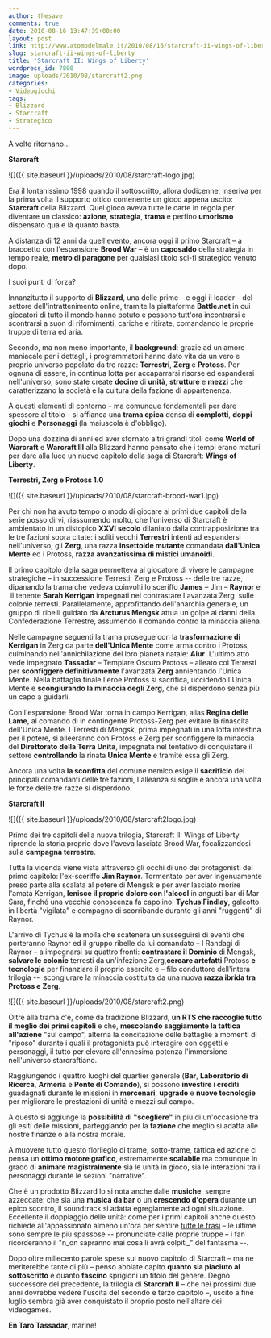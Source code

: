 ```yaml
---
author: thesave
comments: true
date: 2010-08-16 13:47:39+00:00
layout: post
link: http://www.atomodelmale.it/2010/08/16/starcraft-ii-wings-of-liberty/
slug: starcraft-ii-wings-of-liberty
title: 'Starcraft II: Wings of Liberty'
wordpress_id: 7800
image: uploads/2010/08/starcraft2.png
categories:
- Videogiochi
tags:
- Blizzard
- Starcraft
- Strategico
---
```


A volte ritornano...

**Starcraft**

![]({{ site.baseurl }}/uploads/2010/08/starcraft-logo.jpg)

Era il lontanissimo 1998 quando il sottoscritto, allora dodicenne, inseriva per la prima volta il supporto ottico contenente un gioco appena uscito: **Starcraft** della Blizzard. Quel gioco aveva tutte le carte in regola per diventare un classico: **azione**, **strategia**, **trama** e perfino **umorismo** dispensato qua e là quanto basta.

A distanza di 12 anni da quell'evento, ancora oggi il primo Starcraft – a braccetto con l'espansione **Brood  War** – è un **caposaldo** della strategia in tempo reale, **metro di paragone** per qualsiasi titolo sci-fi strategico venuto dopo.

I suoi punti di forza?

Innanzitutto il supporto di **Blizzard**, una delle prime – e oggi il leader – del settore dell'intrattenimento online, tramite la piattaforma **Battle.net** in cui giocatori di tutto il mondo hanno potuto e possono tutt'ora incontrarsi e scontrarsi a suon di rifornimenti, cariche e ritirate, comandando le proprie truppe di terra ed aria.

Secondo, ma non meno importante, il **background**: grazie ad un amore maniacale per i dettagli, i programmatori hanno dato vita da un vero e proprio universo popolato da tre razze: **Terrestri**, **Zerg** e **Protoss**. Per ognuna di essere, in continua lotta per accaparrarsi risorse ed espandersi nell'universo, sono state create **decine** di **unità**, **strutture** e **mezzi** che caratterizzano la società e la cultura della fazione di appartenenza.

A questi elementi di contorno – ma comunque fondamentali per dare spessore al titolo – si affianca una **trama epica** densa di **complotti**, **doppi giochi** e **Personaggi** (la maiuscola è d'obbligo).

Dopo una dozzina di anni ed aver sfornato altri grandi titoli come **World of Warcraft** e **Warcraft III** alla Blizzard hanno pensato che i tempi erano maturi per dare alla luce un nuovo capitolo della saga di Starcraft: **Wings of Liberty**.

**Terrestri, Zerg e Protoss 1.0**

![]({{ site.baseurl }}/uploads/2010/08/starcraft-brood-war1.jpg)

Per chi non ha avuto tempo o modo di giocare ai primi due capitoli della serie posso dirvi, riassumendo molto, che l'universo di Starcraft è ambientato in un distopico **XXVI  secolo** dilaniato dalla contrapposizione tra le tre fazioni sopra citate: i soliti vecchi **Terrestri** intenti ad espandersi nell'universo, gli **Zerg**, una razza **insettoide  mutante** comandata **dall'Unica  Mente** ed i Protoss, **razza avanzatissima di mistici umanoidi**.

Il primo capitolo della saga permetteva al giocatore di vivere le campagne strategiche – in successione Terresti, Zerg e Protoss -- delle tre razze, dipanando la trama che vedeva coinvolti lo sceriffo **James** – Jim – **Raynor** e  il tenente **Sarah  Kerrigan** impegnati nel contrastare l'avanzata Zerg  sulle colonie terresti. Parallelamente, approfittando dell'anarchia generale, un gruppo di ribelli guidato da **Arcturus  Mengsk** attua un golpe ai danni della Confederazione Terrestre, assumendo il comando contro la minaccia aliena.

Nelle campagne seguenti la trama prosegue con la **trasformazione di Kerrigan** in Zerg da parte **dell'Unica Mente** come arma contro i Protoss, culminando nell'annichilazione del loro pianeta natale: **Aiur**. L'ultimo atto vede impegnato **Tassadar** – Templare Oscuro Protoss – alleato coi Terresti per **sconfiggere  definitivamente** l'avanzata **Zerg** annientando l'Unica Mente. Nella battaglia finale l'eroe Protoss si sacrifica, uccidendo l'Unica Mente e **scongiurando la minaccia degli Zerg**, che si disperdono senza più un capo a guidarli.

Con l'espansione Brood War torna in campo Kerrigan, alias **Regina delle Lame**, al comando di in contingente Protoss-Zerg per evitare la rinascita dell'Unica Mente. I Terresti di Mengsk, prima impegnati in una lotta intestina per il potere, si alleeranno con Protoss e Zerg per sconfiggere la minaccia del **Direttorato della Terra Unita**, impegnata nel tentativo di conquistare il settore **controllando** la rinata **Unica Mente** e tramite essa gli Zerg.

Ancora una volta **la sconfitta** del comune nemico esige il **sacrificio** dei principali comandanti delle tre fazioni, l'alleanza si soglie e ancora una volta le forze delle tre razze si disperdono.

**Starcraft II**

![]({{ site.baseurl }}/uploads/2010/08/starcraft2logo.jpg)

Primo dei tre capitoli della nuova trilogia, Starcraft II: Wings of Liberty riprende la storia proprio dove l'aveva lasciata Brood War, focalizzandosi sulla **campagna terrestre**.

Tutta la vicenda viene vista attraverso gli occhi di uno dei protagonisti del primo capitolo: l'ex-sceriffo **Jim  Raynor**. Tormentato per aver ingenuamente preso parte alla scalata al potere di Mengsk e per aver lasciato morire l'amata Kerrigan, **lenisce il proprio dolore con l'alcool** in angusti bar di Mar Sara, finché una vecchia conoscenza fa capolino: **Tychus  Findlay**, galeotto in libertà "vigilata" e compagno di scorribande durante gli anni "ruggenti" di Raynor.

L'arrivo di Tychus è la molla che scatenerà un susseguirsi di eventi che porteranno Raynor ed il gruppo ribelle da lui comandato – I Randagi di Raynor – a impegnarsi su quattro fronti: **contrastare  il Dominio** di Mengsk, **salvare le colonie** terresti da un'infezione Zerg,**cercare artefatti** Protoss **e tecnologie** per finanziare il proprio esercito e – filo conduttore dell'intera trilogia --  scongiurare la minaccia costituita da una nuova **razza ibrida tra Protoss e Zerg**.

![]({{ site.baseurl }}/uploads/2010/08/starcraft2.png)

Oltre alla trama c'è, come da tradizione Blizzard, **un RTS che raccoglie tutto il meglio dei primi capitoli** e che, **mescolando saggiamente la tattica all'azione** "sul campo", alterna la concitazione delle battaglie a momenti di "riposo" durante i quali il protagonista può interagire con oggetti e personaggi, il tutto per elevare all'ennesima potenza l'immersione nell'universo starcraftiano.

Raggiungendo i quattro luoghi del quartier generale (**Bar**, **Laboratorio  di  Ricerca**, **Armeria** e **Ponte  di  Comando**), si possono **investire i crediti** guadagnati durante le missioni in **mercenari**, **upgrade** e **nuove  tecnologie** per migliorare le prestazioni di unità e mezzi sul campo.

A questo si aggiunge la **possibilità di "scegliere"** in più di un'occasione tra gli esiti delle missioni, parteggiando per la **fazione** che meglio si adatta alle nostre finanze o alla nostra morale.

A muovere tutto questo florilegio di trame, sotto-trame, tattica ed azione ci pensa un **ottimo motore grafico**, estremamente **scalabile** ma comunque in grado di **animare  magistralmente** sia le unità in gioco, sia le interazioni tra i personaggi durante le sezioni "narrative".

Che è un prodotto Blizzard lo si nota anche dalle **musiche**, sempre azzeccate: che sia una **musica da bar** o un **crescendo d'opera** durante un epico scontro, il soundtrack si adatta egregiamente ad ogni situazione. Eccellente il doppiaggio delle unità: come per i primi capitoli anche questo richiede all'appassionato almeno un'ora per sentire [tutte le frasi](http://www.youtube.com/watch?v=k8r8fRJJ6Dw) – le ultime sono sempre le più spassose -- pronunciate dalle proprie truppe – i fan ricorderanno il "n_on sapranno mai cosa li avrà colpiti_" del fantasma --.

Dopo oltre millecento parole spese sul nuovo capitolo di Starcraft – ma ne meriterebbe tante di più – penso abbiate capito **quanto sia piaciuto al sottoscritto** e quanto **fascino** sprigioni un titolo del genere. Degno successore del precedente, la trilogia di **Starcraft II** – che nei prossimi due anni dovrebbe vedere l'uscita del secondo e terzo capitolo –, uscito a fine luglio sembra già aver conquistato il proprio posto nell'altare dei videogames.

**En Taro Tassadar**, marine!
